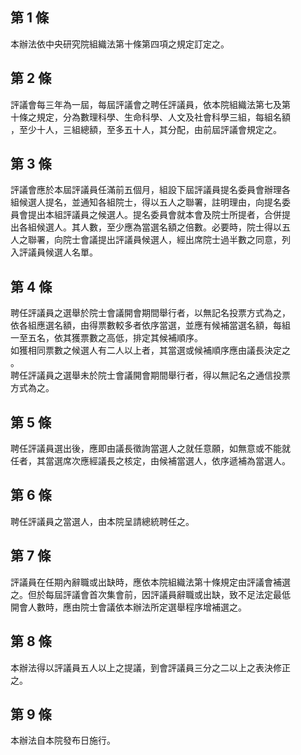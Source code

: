 第 1 條
-------
本辦法依中央研究院組織法第十條第四項之規定訂定之。

第 2 條
-------
評議會每三年為一屆，每屆評議會之聘任評議員，依本院組織法第七及第  
十條之規定，分為數理科學、生命科學、人文及社會科學三組，每組名額  
，至少十人，三組總額，至多五十人，其分配，由前屆評議會規定之。

第 3 條
-------
評議會應於本屆評議員任滿前五個月，組設下屆評議員提名委員會辦理各  
組候選人提名，並通知各組院士，得以五人之聯署，註明理由，向提名委  
員會提出本組評議員之候選人。提名委員會就本會及院士所提者，合併提  
出各組候選人。其人數，至少應為當選名額之倍數。必要時，院士得以五  
人之聯署，向院士會議提出評議員候選人，經出席院士過半數之同意，列  
入評議員候選人名單。

第 4 條
-------
聘任評議員之選舉於院士會議開會期間舉行者，以無記名投票方式為之，  
依各組應選名額，由得票數較多者依序當選，並應有候補當選名額，每組  
一至五名，依其獲票數之高低，排定其候補順序。  
如獲相同票數之候選人有二人以上者，其當選或候補順序應由議長決定之  
。  
聘任評議員之選舉未於院士會議開會期間舉行者，得以無記名之通信投票  
方式為之。

第 5 條
-------
聘任評議員選出後，應即由議長徵詢當選人之就任意願，如無意或不能就  
任者，其當選席次應經議長之核定，由候補當選人，依序遞補為當選人。

第 6 條
-------
聘任評議員之當選人，由本院呈請總統聘任之。

第 7 條
-------
評議員在任期內辭職或出缺時，應依本院組織法第十條規定由評議會補選  
之。但於每屆評議會首次集會前，因評議員辭職或出缺，致不足法定最低  
開會人數時，應由院士會議依本辦法所定選舉程序增補選之。

第 8 條
-------
本辦法得以評議員五人以上之提議，到會評議員三分之二以上之表決修正  
之。

第 9 條
-------
本辦法自本院發布日施行。

